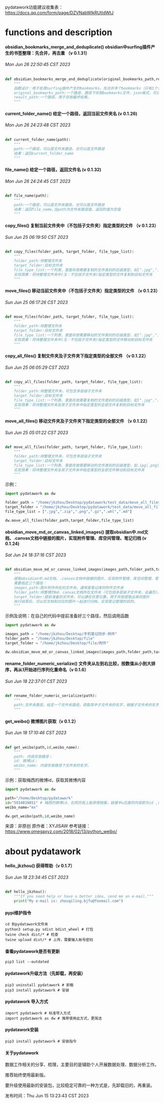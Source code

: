 
pydatawork功能建议收集表：
https://docs.qq.com/form/page/DZVNabWlkRUtldWtJ


# functions and description


#### obsidian_bookmarks_merge_and_deduplicate() obsidian中surfing插件产生的书签整理：先合并，再去重 （v 0.1.31）

###### Mon Jun 26 22:50:45 CST 2023

```python
def obsidian_bookmarks_merge_and_deduplicate(original_bookmarks_path,result_path):
    """
    函数设计：用于处理surfing插件产生的bookmarks。先合并多个bookmarks（只有1个也能正常使用），再对合并后的bookmarks去重，最后得到一个最全、不重复的bookmarks。
    original_bookmarks_path:一个路径，路径下存放bookmarks文件，json格式，可以是1个或多个json文件。
    result_path:一个路径，用于存放最终结果。
    """
```



#### current_folder_name() 给定一个路径，返回当前文件夹名 (v 0.1.26)

###### Mon Jun 26 24:23:48 CST 2023
```python
def current_folder_name(path):
    """
    path:一个路径，可以是文件夹路径，也可以是文件路径
    结果：返回current_folder_name
    """
```



#### file_name() 给定一个路径，返回文件名  (v 0.1.32)

###### Mon Jun 26 24:24:45 CST 2023
```python
def file_name(path):
    """
    path:一个路径，可以是文件夹路径，也可以是文件路径
    结果：返回file_name,当path为文件夹路径值，返回的值为空值
    """
```



#### copy_files() 复制当前文件夹中（不包括子文件夹）指定类型的文件 （v 0.1.23） 

###### Sun Jun 25 06:19:50 CST 2023

```python
def copy_files(folder_path, target_folder, file_type_list):
    """
    folder_path:待整理文件夹
    target_folder:目标文件夹
    file_type_list:一个列表，里面存放需要复制的文件类别的后缀类型，如[".jpg",".zip",".png",".gz",".whl",".md"]，注意，要带点“.”。其中“.gz”表示“.tar.gz”这一类
    实现效果：将待整理文件夹中(注：不包括子文件夹)指定类型的文件复制到目标文件夹
    """
```



#### move_files() 移动当前文件夹中（不包括子文件夹）指定类型的文件 （v 0.1.23） 

###### Sun Jun 25 06:17:26 CST 2023

```python
def move_files(folder_path, target_folder, file_type_list):
    """
    folder_path:待整理文件夹
    target_folder:目标文件夹
    file_type_list:一个列表，里面存放需要移动的文件类别的后缀类型，如[".jpg",".zip",".png",".gz",".whl",".md"]，注意，要带点“.”。其中“.gz”表示“.tar.gz”这一类
    实现效果：将待整理文件夹中(注：不包括子文件夹)指定类型的文件移动到目标文件夹
    """
```



#### copy_all_files() 复制文件夹及子文件夹下指定类型的全部文件 （v 0.1.22）

###### Sun Jun 25 06:05:29 CST 2023

```python
def copy_all_files(folder_path, target_folder, file_type_list):
    """
    folder_path:待整理文件夹，可包含多层级子文件夹
    target_folder:目标文件夹
    file_type_list:一个列表，里面存放需要复制的文件类别的后缀类型，如[".jpg",".zip",".png",".gz",".whl",".md"]，注意，要带点“.”。其中“.gz”表示“.tar.gz”这一类
    实现效果：将待整理文件夹及其子文件夹中指定类型的全部文件复制到目标文件夹
    """
```



#### move_all_files() 移动文件夹及子文件夹下指定类型的全部文件 （v 0.1.22）

###### Sun Jun 25 05:01:22 CST 2023

```python
def move_all_files(folder_path, target_folder, file_type_list):
    """
    folder_path:待整理文件夹，可包含多层级子文件夹
    target_folder:目标文件夹
    file_type_list:一个列表，里面存放需要移动的文件类别的后缀类型，如.ipg|.png|.gif|.zip|.rar|.md|.mp4|.xml|.gz(表示.tar.gz)|等，注意，要带点“.”
    实现效果：将待整理文件夹及其子文件夹中指定类型的全部文件移动到目标文件夹
    """
```

示例：
```Python
import pydatawork as dw 

folder_path = "/home/jkzhou/Desktop/pydatawork/test_data/move_all_files/folder_path"
target_folder = "/home/jkzhou/Desktop/pydatawork/test_data/move_all_files/target_folder"
file_type_list = [".jpg",".zip",".png",".gz",".whl",".md"]

dw.move_all_files(folder_path,target_folder,file_type_list)
```



#### obsidian_move_md_or_canvas_linked_images() 提取obsidian中.md文档、.canvas文档中链接的图片，实现附件管理、库空间管理、笔记归档 (v 0.1.24)

###### Sat Jun 24 18:37:16 CST 2023

```python
def obsidian_move_md_or_canvas_linked_images(images_path,folder_path,target_folder):
    """
    提取obsidian中.md文档、.canvas文档中链接的图片，实现附件管理、库空间管理、笔记归档。
    需要指定三个路径：
    images_path:图片附件所在的文件夹。通常是笔记库的附件文件夹
    folder_path:待整理的md、canvas文档所在文件夹（可包括多层级子文件夹，会遍历）。通常临时建立一个文件夹,将待整理的笔记存进去
    target_folder:提前准备的文件夹，可以建在任意位置，用于存放提取出来的图片
    执行结束后，可以将文档和对应的图片一起进行归档，实现笔记管理的目的。
    """
```

示例及说明：在自己的代码中提前准备好三个路径，然后调用函数

```python
import pydatawork as dw 

images_path = "/home/jkzhou/Desktop/手机笔记同步-附件"
folder_path = "/home/jkzhou/Desktop/file"
target_folder = "/home/jkzhou/Desktop/file/附件"

dw.obsidian_move_md_or_canvas_linked_images(images_path,folder_path,target_folder)
```



#### rename_folder_numeric_serialize() 文件夹从左到右比较，按数值从小到大排序，再从1开始进行序列化重命名（v 0.1.6）

###### Sun Jun 18 22:37:01 CST 2023

```python
def rename_folder_numeric_serialize(path):
    """
    path:文件夹路径。给定一个文件夹路径，获取其中子文件夹的名字，根据子文件夹的名字，从左到右进行比较，按数值从小到大对子文件夹排序，再从1开始对子文件夹进行序列化重命名。
    """
```



#### get_weibo() 微博图片获取（v 0.1.2）

###### Sun Jun 18 17:10:46 CST 2023

```python
def get_weibo(path,id,weibo_name):
    """
    path: 内容存放路径；
    id: 微博id；
    weibo_name: 内容存放路径下文件夹的名字。
    """
```

示例：获取梅西的微博id，获取其微博内容

```python
import pydatawork as dw 

path="/home/Desktop/pydatawork"
id="5934019851" # 梅西的微博id。在网页版上能获得链接，链接中u后面的内容即为id ,梅西微博的id为 5934019851  https://weibo.com/u/5934019851
weibo_name="mx"

dw.get_weibo(path,id,weibo_name)
```

来源：非原创
原作者：XYJISAW
参考链接：https://www.omegaxyz.com/2018/02/13/python_weibo/



# about pydatawork

#### hello_jkzhou() 获得帮助（v 0.1.7）

###### Sun Jun 18 23:34:45 CST 2023

```python
def hello_jkzhou():
    """If you need help or have a better idea, send me an e-mail."""
    print("My e-mail is: zhouqiling.bjfu@foxmail.com")
```


#### pypi维护指令

```shell
cd 到pydatawork文件夹
python3 setup.py sdist bdist_wheel # 打包
twine check dist/* # 检查
twine upload dist/* # 上传，需要输入帐号密码

```

#### 查看pydatawork是否有更新

```shell
pip3 list --outdated
```

#### pydatawork升级方法（先卸载，再安装）

```shell
pip3 uninstall pydatawork # 卸载
pip3 install pydatawork # 安装
```

#### pydatawork 导入方式
```shell
import pydatawork # 标准导入方式
import pydatawork as dw # 推荐使用此方式，更简洁
```

#### pydatawork安装
```shell
pip3 install pydatawork # 安装指令
```

#### 关于pydatawork

数据工作相关的分享、梳理，主要目的是辅助个人开展数据处理、数据分析工作。

推荐始终使用最新版。

要升级使用最新的安装包，比较稳定可靠的一种方式是，先卸载旧的，再重装。

发布时间：Thu Jun 15 13:23:43 CST 2023
